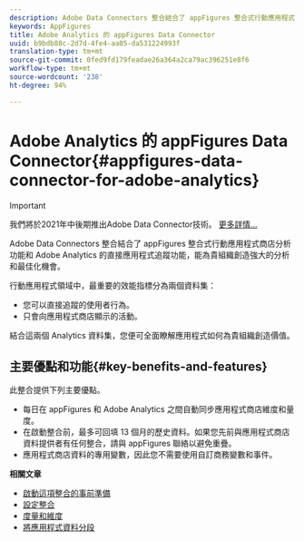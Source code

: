 ```yaml
---
description: Adobe Data Connectors 整合結合了 appFigures 整合式行動應用程式商店分析功能和 Adobe Analytics 的直接應用程式追蹤功能，能為貴組織創造強大的分析和最佳化機會。
keywords: AppFigures
title: Adobe Analytics 的 appFigures Data Connector
uuid: b9bdb88c-2d7d-4fe4-aa05-da531224993f
translation-type: tm+mt
source-git-commit: 0fed9fd179feadae26a364a2ca79ac396251e8f6
workflow-type: tm+mt
source-wordcount: '238'
ht-degree: 94%

---
```



# Adobe Analytics 的 appFigures Data Connector{#appfigures-data-connector-for-adobe-analytics}

>[!IMPORTANT]
>
>我們將於2021年中後期推出Adobe Data Connector技術。 [更多詳情...](/help/import/data-connectors/data-connectors-eol.md)

Adobe Data Connectors 整合結合了 appFigures 整合式行動應用程式商店分析功能和 Adobe Analytics 的直接應用程式追蹤功能，能為貴組織創造強大的分析和最佳化機會。

行動應用程式領域中，最重要的效能指標分為兩個資料集：

* 您可以直接追蹤的使用者行為。
* 只會向應用程式商店顯示的活動。

結合這兩個 Analytics 資料集，您便可全面瞭解應用程式如何為貴組織創造價值。

## 主要優點和功能{#key-benefits-and-features}

此整合提供下列主要優點。

* 每日在 appFigures 和 Adobe Analytics 之間自動同步應用程式商店維度和量度。
* 在啟動整合前，最多可回填 13 個月的歷史資料。如果您先前與應用程式商店資料提供者有任何整合，請與 appFigures 聯絡以避免重疊。
* 應用程式商店資料的專用變數，因此您不需要使用自訂商務變數和事件。

**相關文章**

* [啟動這項整合的事前準備](appfigures-before-activation.md)
* [設定整合](t-appfigures-integration.md)
* [度量和維度](appfigures-metrics.md)
* [將應用程式資料分段](appfigures-segment-filter.md)
